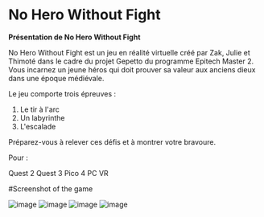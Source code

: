 # No Hero Without Fight
**Présentation de No Hero Without Fight**

No Hero Without Fight est un jeu en réalité virtuelle créé par Zak, Julie et Thimoté dans le cadre du projet Gepetto du programme Epitech Master 2. Vous incarnez un jeune héros qui doit prouver sa valeur aux anciens dieux dans une époque médiévale.

Le jeu comporte trois épreuves :
1. Le tir à l'arc
2. Un labyrinthe
3. L'escalade

Préparez-vous à relever ces défis et à montrer votre bravoure.

Pour : 

Quest 2
Quest 3
Pico 4
PC VR


#Screenshot of the game 

![image](https://github.com/ZakAuMiel/NoHeroWithoutFight/assets/90613485/57bfb916-2adc-4cb0-84ec-bcd4e0660230)
![image](https://github.com/ZakAuMiel/NoHeroWithoutFight/assets/90613485/57dc2881-8437-4f74-a6f1-99e64f3eab70)
![image](https://github.com/ZakAuMiel/NoHeroWithoutFight/assets/90613485/60f989ba-5b00-469e-a5cf-f22506ee5c7b)
![image](https://github.com/ZakAuMiel/NoHeroWithoutFight/assets/90613485/c8e512a4-9721-4214-b9f5-1a57b252fae9)


